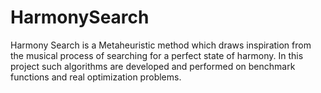 # HarmonySearch

Harmony Search is a Metaheuristic method which draws inspiration from the musical process of searching for a perfect state of harmony. In this project such algorithms are developed and performed on benchmark functions and real optimization problems.
